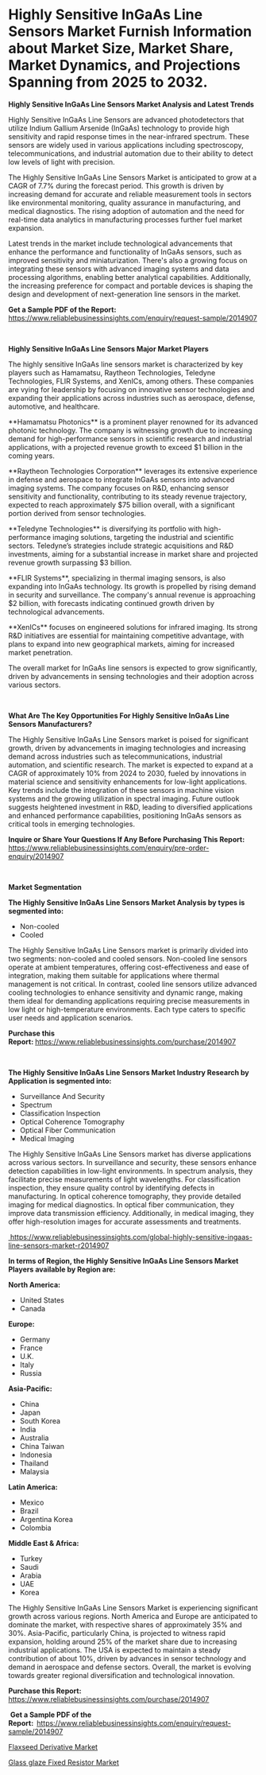 <p><h1>Highly Sensitive InGaAs Line Sensors Market Furnish Information about Market Size, Market Share, Market Dynamics, and Projections Spanning from 2025 to 2032.</h1></p><p><strong>Highly Sensitive InGaAs Line Sensors Market Analysis and Latest Trends</strong></p>
<p><p>Highly Sensitive InGaAs Line Sensors are advanced photodetectors that utilize Indium Gallium Arsenide (InGaAs) technology to provide high sensitivity and rapid response times in the near-infrared spectrum. These sensors are widely used in various applications including spectroscopy, telecommunications, and industrial automation due to their ability to detect low levels of light with precision.</p><p>The Highly Sensitive InGaAs Line Sensors Market is anticipated to grow at a CAGR of 7.7% during the forecast period. This growth is driven by increasing demand for accurate and reliable measurement tools in sectors like environmental monitoring, quality assurance in manufacturing, and medical diagnostics. The rising adoption of automation and the need for real-time data analytics in manufacturing processes further fuel market expansion.</p><p>Latest trends in the market include technological advancements that enhance the performance and functionality of InGaAs sensors, such as improved sensitivity and miniaturization. There's also a growing focus on integrating these sensors with advanced imaging systems and data processing algorithms, enabling better analytical capabilities. Additionally, the increasing preference for compact and portable devices is shaping the design and development of next-generation line sensors in the market.</p></p>
<p><strong>Get a Sample PDF of the Report:&nbsp;</strong> <a href="https://www.reliablebusinessinsights.com/enquiry/request-sample/2014907?utm_campaign=75&utm_medium=2&utm_source=Github&utm_content=ia&utm_term=17012025&utm_id=highly-sensitive-ingaas-line-sensors">https://www.reliablebusinessinsights.com/enquiry/request-sample/2014907</a></p>
<p>&nbsp;</p>
<p><strong>Highly Sensitive InGaAs Line Sensors Major Market Players</strong></p>
<p><p>The highly sensitive InGaAs line sensors market is characterized by key players such as Hamamatsu, Raytheon Technologies, Teledyne Technologies, FLIR Systems, and XenICs, among others. These companies are vying for leadership by focusing on innovative sensor technologies and expanding their applications across industries such as aerospace, defense, automotive, and healthcare.</p><p>**Hamamatsu Photonics** is a prominent player renowned for its advanced photonic technology. The company is witnessing growth due to increasing demand for high-performance sensors in scientific research and industrial applications, with a projected revenue growth to exceed $1 billion in the coming years.</p><p>**Raytheon Technologies Corporation** leverages its extensive experience in defense and aerospace to integrate InGaAs sensors into advanced imaging systems. The company focuses on R&D, enhancing sensor sensitivity and functionality, contributing to its steady revenue trajectory, expected to reach approximately $75 billion overall, with a significant portion derived from sensor technologies.</p><p>**Teledyne Technologies** is diversifying its portfolio with high-performance imaging solutions, targeting the industrial and scientific sectors. Teledyne’s strategies include strategic acquisitions and R&D investments, aiming for a substantial increase in market share and projected revenue growth surpassing $3 billion.</p><p>**FLIR Systems**, specializing in thermal imaging sensors, is also expanding into InGaAs technology. Its growth is propelled by rising demand in security and surveillance. The company's annual revenue is approaching $2 billion, with forecasts indicating continued growth driven by technological advancements.</p><p>**XenICs** focuses on engineered solutions for infrared imaging. Its strong R&D initiatives are essential for maintaining competitive advantage, with plans to expand into new geographical markets, aiming for increased market penetration.</p><p>The overall market for InGaAs line sensors is expected to grow significantly, driven by advancements in sensing technologies and their adoption across various sectors.</p></p>
<p>&nbsp;</p>
<p><strong>What Are The Key Opportunities For Highly Sensitive InGaAs Line Sensors Manufacturers?</strong></p>
<p><p>The Highly Sensitive InGaAs Line Sensors market is poised for significant growth, driven by advancements in imaging technologies and increasing demand across industries such as telecommunications, industrial automation, and scientific research. The market is expected to expand at a CAGR of approximately 10% from 2024 to 2030, fueled by innovations in material science and sensitivity enhancements for low-light applications. Key trends include the integration of these sensors in machine vision systems and the growing utilization in spectral imaging. Future outlook suggests heightened investment in R&D, leading to diversified applications and enhanced performance capabilities, positioning InGaAs sensors as critical tools in emerging technologies.</p></p>
<p><strong>Inquire or Share Your Questions If Any Before Purchasing This Report:</strong> <a href="https://www.reliablebusinessinsights.com/enquiry/pre-order-enquiry/2014907?utm_campaign=75&utm_medium=2&utm_source=Github&utm_content=ia&utm_term=17012025&utm_id=highly-sensitive-ingaas-line-sensors">https://www.reliablebusinessinsights.com/enquiry/pre-order-enquiry/2014907</a></p>
<p>&nbsp;</p>
<p><strong>Market Segmentation</strong></p>
<p><strong>The Highly Sensitive InGaAs Line Sensors Market Analysis by types is segmented into:</strong></p>
<p><ul><li>Non-cooled</li><li>Cooled</li></ul></p>
<p><p>The Highly Sensitive InGaAs Line Sensors market is primarily divided into two segments: non-cooled and cooled sensors. Non-cooled line sensors operate at ambient temperatures, offering cost-effectiveness and ease of integration, making them suitable for applications where thermal management is not critical. In contrast, cooled line sensors utilize advanced cooling technologies to enhance sensitivity and dynamic range, making them ideal for demanding applications requiring precise measurements in low light or high-temperature environments. Each type caters to specific user needs and application scenarios.</p></p>
<p><strong>Purchase this Report:&nbsp;</strong><a href="https://www.reliablebusinessinsights.com/purchase/2014907?utm_campaign=75&utm_medium=2&utm_source=Github&utm_content=ia&utm_term=17012025&utm_id=highly-sensitive-ingaas-line-sensors">https://www.reliablebusinessinsights.com/purchase/2014907</a></p>
<p>&nbsp;</p>
<p><strong>The Highly Sensitive InGaAs Line Sensors Market Industry Research by Application is segmented into:</strong></p>
<p><ul><li>Surveillance And Security</li><li>Spectrum</li><li>Classification Inspection</li><li>Optical Coherence Tomography</li><li>Optical Fiber Communication</li><li>Medical Imaging</li></ul></p>
<p><p>The Highly Sensitive InGaAs Line Sensors market has diverse applications across various sectors. In surveillance and security, these sensors enhance detection capabilities in low-light environments. In spectrum analysis, they facilitate precise measurements of light wavelengths. For classification inspection, they ensure quality control by identifying defects in manufacturing. In optical coherence tomography, they provide detailed imaging for medical diagnostics. In optical fiber communication, they improve data transmission efficiency. Additionally, in medical imaging, they offer high-resolution images for accurate assessments and treatments.</p></p>
<p><a href="https://www.reliablebusinessinsights.com/global-highly-sensitive-ingaas-line-sensors-market-r2014907?utm_campaign=75&utm_medium=2&utm_source=Github&utm_content=ia&utm_term=17012025&utm_id=highly-sensitive-ingaas-line-sensors">&nbsp;https://www.reliablebusinessinsights.com/global-highly-sensitive-ingaas-line-sensors-market-r2014907</a></p>
<p><strong>In terms of Region, the Highly Sensitive InGaAs Line Sensors Market Players available by Region are:</strong></p>
<p>
    <p> <strong> North America: </strong>
        <ul>
            <li>United States</li>
            <li>Canada</li>
        </ul>
        </p> 
    <p> <strong> Europe: </strong>
        <ul>
            <li>Germany</li>
            <li>France</li>
            <li>U.K.</li>
            <li>Italy</li>
            <li>Russia</li>
        </ul>
        </p> 
    <p> <strong> Asia-Pacific: </strong>
        <ul>
            <li>China</li>
            <li>Japan</li>
            <li>South Korea</li>
            <li>India</li>
            <li>Australia</li>
            <li>China Taiwan</li>
            <li>Indonesia</li>
            <li>Thailand</li>
            <li>Malaysia</li>
        </ul>
        </p> 
    <p> <strong> Latin America: </strong>
        <ul>
            <li>Mexico</li>
            <li>Brazil</li>
            <li>Argentina Korea</li>
            <li>Colombia</li>
        </ul>
        </p> 
    <p> <strong> Middle East & Africa: </strong>
        <ul>
            <li>Turkey</li>
            <li>Saudi</li>
            <li>Arabia</li>
            <li>UAE</li>
            <li>Korea</li>
        </ul>
    </p>
    </p>
<p><p>The Highly Sensitive InGaAs Line Sensors Market is experiencing significant growth across various regions. North America and Europe are anticipated to dominate the market, with respective shares of approximately 35% and 30%. Asia-Pacific, particularly China, is projected to witness rapid expansion, holding around 25% of the market share due to increasing industrial applications. The USA is expected to maintain a steady contribution of about 10%, driven by advances in sensor technology and demand in aerospace and defense sectors. Overall, the market is evolving towards greater regional diversification and technological innovation.</p></p>
<p><strong>Purchase this Report: </strong><a href="https://www.reliablebusinessinsights.com/purchase/2014907?utm_campaign=75&utm_medium=2&utm_source=Github&utm_content=ia&utm_term=17012025&utm_id=highly-sensitive-ingaas-line-sensors">https://www.reliablebusinessinsights.com/purchase/2014907</a></p>
<p>&nbsp;<strong>Get a Sample PDF of the Report:&nbsp;&nbsp;</strong><a href="https://www.reliablebusinessinsights.com/enquiry/request-sample/2014907?utm_campaign=75&utm_medium=2&utm_source=Github&utm_content=ia&utm_term=17012025&utm_id=highly-sensitive-ingaas-line-sensors">https://www.reliablebusinessinsights.com/enquiry/request-sample/2014907</a></p>
<p><strong></strong></p>
<p><p><a href="https://github.com/bogganbillie6969/Market-Research-Report-List-1/blob/main/flaxseed-derivative-market.md?utm_campaign=75&utm_medium=2&utm_source=Github&utm_content=ia&utm_term=17012025&utm_id=highly-sensitive-ingaas-line-sensors">Flaxseed Derivative Market</a></p><p><a href="https://github.com/donnettaletizia/Market-Research-Report-List-1/blob/main/glass-glaze-fixed-resistor-market.md?utm_campaign=75&utm_medium=2&utm_source=Github&utm_content=ia&utm_term=17012025&utm_id=highly-sensitive-ingaas-line-sensors">Glass glaze Fixed Resistor Market</a></p></p>